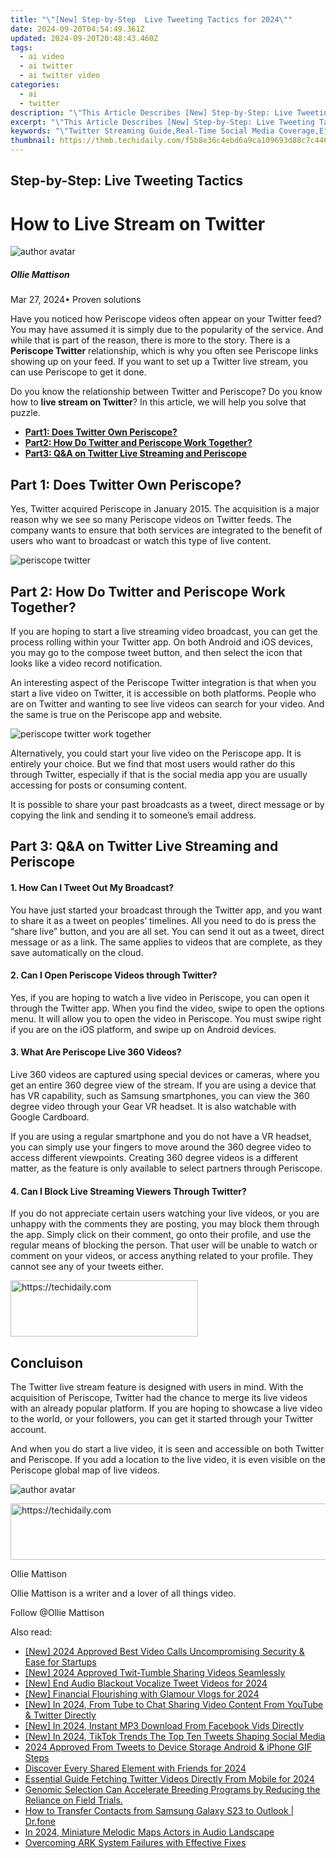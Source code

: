 ```yaml
---
title: "\"[New] Step-by-Step  Live Tweeting Tactics for 2024\""
date: 2024-09-20T04:54:49.361Z
updated: 2024-09-20T20:48:43.460Z
tags:
  - ai video
  - ai twitter
  - ai twitter video
categories:
  - ai
  - twitter
description: "\"This Article Describes [New] Step-by-Step: Live Tweeting Tactics for 2024\""
excerpt: "\"This Article Describes [New] Step-by-Step: Live Tweeting Tactics for 2024\""
keywords: "\"Twitter Streaming Guide,Real-Time Social Media Coverage,Effective Live Tweets Techniques,Social Broadcast Strategies,Engaging Live Updates Tactics,Online Event Hashtag Use,Timely Public Discussion Methods\""
thumbnail: https://thmb.techidaily.com/f5b8e36c4ebd6a9ca109693d88c7c440e68928a27daf3516cb90c9a543d54e11.jpeg
---
```


## Step-by-Step: Live Tweeting Tactics

# How to Live Stream on Twitter

![author avatar](https://images.wondershare.com/filmora/article-images/ollie-mattison.jpg)

##### Ollie Mattison

 Mar 27, 2024• Proven solutions

 Have you noticed how Periscope videos often appear on your Twitter feed? You may have assumed it is simply due to the popularity of the service. And while that is part of the reason, there is more to the story. There is a **Periscope Twitter** relationship, which is why you often see Periscope links showing up on your feed. If you want to set up a Twitter live stream, you can use Periscope to get it done.

 Do you know the relationship between Twitter and Periscope? Do you know how to **live stream on Twitter**? In this article, we will help you solve that puzzle.

* [**Part1: Does Twitter Own Periscope?**](#part1)
* [**Part2: How Do Twitter and Periscope Work Together?**](#part2)
* [**Part3: Q&A on Twitter Live Streaming and Periscope**](#part3)

## Part 1: Does Twitter Own Periscope?

 Yes, Twitter acquired Periscope in January 2015\. The acquisition is a major reason why we see so many Periscope videos on Twitter feeds. The company wants to ensure that both services are integrated to the benefit of users who want to broadcast or watch this type of live content.

![periscope twitter](https://images.wondershare.com/filmora/article-images/periscope-twitter.JPG)

## Part 2: How Do Twitter and Periscope Work Together?

 If you are hoping to start a live streaming video broadcast, you can get the process rolling within your Twitter app. On both Android and iOS devices, you may go to the compose tweet button, and then select the icon that looks like a video record notification.

 An interesting aspect of the Periscope Twitter integration is that when you start a live video on Twitter, it is accessible on both platforms. People who are on Twitter and wanting to see live videos can search for your video. And the same is true on the Periscope app and website.

![periscope twitter work together](https://images.wondershare.com/filmora/article-images/periscope-twitter-work.JPG)

 Alternatively, you could start your live video on the Periscope app. It is entirely your choice. But we find that most users would rather do this through Twitter, especially if that is the social media app you are usually accessing for posts or consuming content.

 It is possible to share your past broadcasts as a tweet, direct message or by copying the link and sending it to someone’s email address.

## Part 3: Q&A on Twitter Live Streaming and Periscope

#### 1\. How Can I Tweet Out My Broadcast?

 You have just started your broadcast through the Twitter app, and you want to share it as a tweet on peoples’ timelines. All you need to do is press the “share live” button, and you are all set. You can send it out as a tweet, direct message or as a link. The same applies to videos that are complete, as they save automatically on the cloud.

#### 2\. Can I Open Periscope Videos through Twitter?

 Yes, if you are hoping to watch a live video in Periscope, you can open it through the Twitter app. When you find the video, swipe to open the options menu. It will allow you to open the video in Periscope. You must swipe right if you are on the iOS platform, and swipe up on Android devices.

#### 3\. What Are Periscope Live 360 Videos?

 Live 360 videos are captured using special devices or cameras, where you get an entire 360 degree view of the stream. If you are using a device that has VR capability, such as Samsung smartphones, you can view the 360 degree video through your Gear VR headset. It is also watchable with Google Cardboard.

 If you are using a regular smartphone and you do not have a VR headset, you can simply use your fingers to move around the 360 degree video to access different viewpoints. Creating 360 degree videos is a different matter, as the feature is only available to select partners through Periscope.

#### 4\. Can I Block Live Streaming Viewers Through Twitter?

 If you do not appreciate certain users watching your live videos, or you are unhappy with the comments they are posting, you may block them through the app. Simply click on their comment, go onto their profile, and use the regular means of blocking the person. That user will be unable to watch or comment on your videos, or access anything related to your profile. They cannot see any of your tweets either.

<!-- affiliate ads begin -->
<a href="https://aligracehair.sjv.io/c/5597632/1938716/19272" target="_top" id="1938716">
  <img src="//a.impactradius-go.com/display-ad/19272-1938716" border="0" alt="https://techidaily.com" width="300" height="90"/>
</a>
<img height="0" width="0" src="https://aligracehair.sjv.io/i/5597632/1938716/19272" style="position:absolute;visibility:hidden;" border="0" />
<!-- affiliate ads end -->

## Concluison

 The Twitter live stream feature is designed with users in mind. With the acquisition of Periscope, Twitter had the chance to merge its live videos with an already popular platform. If you are hoping to showcase a live video to the world, or your followers, you can get it started through your Twitter account.

 And when you do start a live video, it is seen and accessible on both Twitter and Periscope. If you add a location to the live video, it is even visible on the Periscope global map of live videos.

![author avatar](https://images.wondershare.com/filmora/article-images/ollie-mattison.jpg)

<!-- affiliate ads begin -->
<a href="https://aligracehair.sjv.io/c/5597632/1975807/19272" target="_top" id="1975807">
  <img src="//a.impactradius-go.com/display-ad/19272-1975807" border="0" alt="https://techidaily.com" width="728" height="90"/>
</a>
<img height="0" width="0" src="https://aligracehair.sjv.io/i/5597632/1975807/19272" style="position:absolute;visibility:hidden;" border="0" />
<!-- affiliate ads end -->

Ollie Mattison

Ollie Mattison is a writer and a lover of all things video.

Follow @Ollie Mattison

<ins class="adsbygoogle"
      style="display:block"
      data-ad-client="ca-pub-7571918770474297"
      data-ad-slot="8358498916"
      data-ad-format="auto"
      data-full-width-responsive="true"></ins>

<span class="atpl-alsoreadstyle">Also read:</span>
<div><ul>
<li><a href="https://screen-activity-recording.techidaily.com/new-2024-approved-best-video-calls-uncompromising-security-and-ease-for-startups/"><u>[New] 2024 Approved Best Video Calls Uncompromising Security & Ease for Startups</u></a></li>
<li><a href="https://twitter-videos.techidaily.com/new-2024-approved-twit-tumble-sharing-videos-seamlessly/"><u>[New] 2024 Approved Twit-Tumble Sharing Videos Seamlessly</u></a></li>
<li><a href="https://twitter-videos.techidaily.com/new-end-audio-blackout-vocalize-tweet-videos-for-2024/"><u>[New] End Audio Blackout Vocalize Tweet Videos for 2024</u></a></li>
<li><a href="https://youtube-data.techidaily.com/inancial-flourishing-with-glamour-vlogs-for-2024/"><u>[New] Financial Flourishing with Glamour Vlogs for 2024</u></a></li>
<li><a href="https://twitter-videos.techidaily.com/new-in-2024-from-tube-to-chat-sharing-video-content-from-youtube-and-twitter-directly/"><u>[New] In 2024, From Tube to Chat Sharing Video Content From YouTube & Twitter Directly</u></a></li>
<li><a href="https://facebook-video-content.techidaily.com/new-in-2024-instant-mp3-download-from-facebook-vids-directly/"><u>[New] In 2024, Instant MP3 Download From Facebook Vids Directly</u></a></li>
<li><a href="https://twitter-videos.techidaily.com/new-in-2024-tiktok-trends-the-top-ten-tweets-shaping-social-media/"><u>[New] In 2024, TikTok Trends The Top Ten Tweets Shaping Social Media</u></a></li>
<li><a href="https://twitter-videos.techidaily.com/2024-approved-from-tweets-to-device-storage-android-and-iphone-gif-steps/"><u>2024 Approved From Tweets to Device Storage Android & iPhone GIF Steps</u></a></li>
<li><a href="https://facebook-video-recording.techidaily.com/discover-every-shared-element-with-friends-for-2024/"><u>Discover Every Shared Element with Friends for 2024</u></a></li>
<li><a href="https://twitter-videos.techidaily.com/essential-guide-fetching-twitter-videos-directly-from-mobile-for-2024/"><u>Essential Guide Fetching Twitter Videos Directly From Mobile for 2024</u></a></li>
<li><a href="https://hardware-help.techidaily.com/genomic-selection-can-accelerate-breeding-programs-by-reducing-the-reliance-on-field-trials/"><u>Genomic Selection Can Accelerate Breeding Programs by Reducing the Reliance on Field Trials.</u></a></li>
<li><a href="https://blog-min.techidaily.com/how-to-transfer-contacts-from-samsung-galaxy-s23-to-outlook-drfone-by-drfone-transfer-from-android-transfer-from-android/"><u>How to Transfer Contacts from Samsung Galaxy S23 to Outlook | Dr.fone</u></a></li>
<li><a href="https://youtube-stream.techidaily.com/in-2024-miniature-melodic-maps-actors-in-audio-landscape/"><u>In 2024, Miniature Melodic Maps Actors in Audio Landscape</u></a></li>
<li><a href="https://win-answers.techidaily.com/overcoming-ark-system-failures-with-effective-fixes/"><u>Overcoming ARK System Failures with Effective Fixes</u></a></li>
</ul></div>

